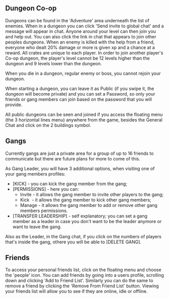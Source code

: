 ## Dungeon Co-op

Dungeons can be found in the 'Adventure' area underneath the list of enemies. When in a dungeon you can click 'Send invite to global chat' and a message will appear in chat. Anyone around your level can then join you and help out. You can also click the link in chat that appears to join other peoples dungeons. When an enemy is killed with the help from a friend, everyone who dealt 20% damage or more is given xp and a chance at a reward. All crates are unique to each player. In order to join another player's Co-op dungeon, the player's level cannot be 12 levels higher than the dungeon and 9 levels lower than the dungeon.

When you die in a dungeon, regular enemy or boss, you cannot rejoin your dungeon.

When starting a dungeon, you can leave it as Public (if you swipe it, the dungeon will become private) and you can set a
 Password, so only your friends or gang members can join based on the password that you will provide.

All public dungeons can be seen and joined if you access the floating menu (the 3 horizontal lines menu) anywhere from the game, besides the General Chat and click on the 2 buildings symbol.

## Gangs
Currently gangs are just a private area for a group of up to 16 friends to communicate but there are future plans for more to come of this.

As Gang Leader, you will have 3 additional options, when visiting one of your gang members profiles:
* [KICK] - you can kick the gang member from the gang;
* [PERMISSIONS] - here you can:
  * Invite - it allows the gang member to invite other players to the gang;
  * Kick  - it allows the gang member to kick other gang members;
  * Manage - it allows the gang member to add or remove other gang members permissions.
* [TRANSFER LEADERSHIP] - self explanatory; you can set a gang member as a leader in case you don't want to be the leader anymore or want to leave the gang.

Also as the Leader, in the Gang chat, if you click on the numbers of players that's inside the gang, othere you will be able to [DELETE GANG].


## Friends
To access your personal friends list, click on the floating menu and choose the 'people' icon. You can add friends by going into a users profile, scrolling down and clicking 'Add to Friend List'. Similarly you can do the same to remove a friend by clicking the 'Remove From Friend List' button. Viewing your friends list will allow you to see if they are online, idle or offline.
